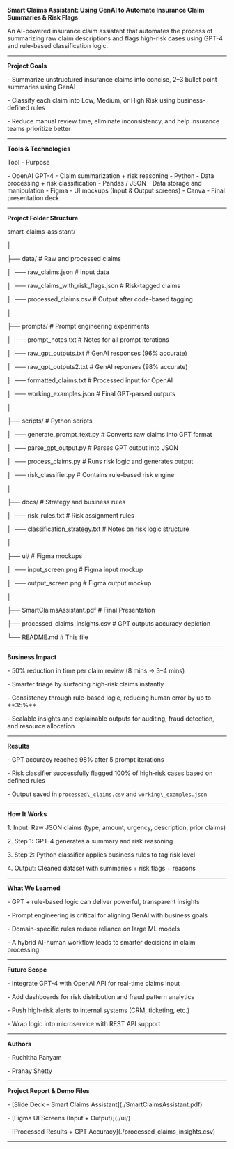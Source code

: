 **Smart Claims Assistant: Using GenAI to Automate Insurance Claim Summaries \& Risk Flags**



An AI-powered insurance claim assistant that automates the process of summarizing raw claim descriptions and flags high-risk cases using GPT-4 and rule-based classification logic.



---



**Project Goals**



\- Summarize unstructured insurance claims into concise, 2–3 bullet point summaries using GenAI

\- Classify each claim into Low, Medium, or High Risk using business-defined rules

\- Reduce manual review time, eliminate inconsistency, and help insurance teams prioritize better



---



**Tools \& Technologies**



Tool - Purpose

\- OpenAI GPT-4 - Claim summarization + risk reasoning
\- Python - Data processing + risk classification
\- Pandas / JSON - Data storage and manipulation
\- Figma - UI mockups (Input \& Output screens)
\- Canva - Final presentation deck



---



**Project Folder Structure**



smart-claims-assistant/

│

├── data/ # Raw and processed claims

│ ├── raw\_claims.json # input data

│ ├── raw\_claims\_with\_risk\_flags.json # Risk-tagged claims

│ └── processed\_claims.csv # Output after code-based tagging

│

├── prompts/ # Prompt engineering experiments

│ ├── prompt\_notes.txt # Notes for all prompt iterations

│ ├── raw\_gpt\_outputs.txt # GenAI responses (96% accurate)

│ ├── raw\_gpt\_outputs2.txt # GenAI reponses (98% accurate)

│ ├── formatted\_claims.txt # Processed input for OpenAI

│ └── working\_examples.json # Final GPT-parsed outputs

│

├── scripts/ # Python scripts

│ ├── generate\_prompt\_text.py # Converts raw claims into GPT format

│ ├── parse\_gpt\_output.py # Parses GPT output into JSON

│ ├── process\_claims.py # Runs risk logic and generates output

│ └── risk\_classifier.py # Contains rule-based risk engine

│

├── docs/ # Strategy and business rules

│ ├── risk\_rules.txt # Risk assignment rules

│ └── classification\_strategy.txt # Notes on risk logic structure

│

├── ui/ # Figma mockups

│ ├── input\_screen.png # Figma input mockup

│ └── output\_screen.png # Figma output mockup

│

├── SmartClaimsAssistant.pdf # Final Presentation

├── processed\_claims\_insights.csv # GPT outputs accuracy depiction

└── README.md # This file





---



**Business Impact**



\- 50% reduction in time per claim review (8 mins → 3–4 mins)

\- Smarter triage by surfacing high-risk claims instantly

\- Consistency through rule-based logic, reducing human error by up to \*\*35%\*\*

\- Scalable insights and explainable outputs for auditing, fraud detection, and resource allocation



---



**Results**



\- GPT accuracy reached 98% after 5 prompt iterations

\- Risk classifier successfully flagged 100% of high-risk cases based on defined rules

\- Output saved in `processed\_claims.csv` and `working\_examples.json`



---



**How It Works**



1\. Input: Raw JSON claims (type, amount, urgency, description, prior claims)

2\. Step 1: GPT-4 generates a summary and risk reasoning

3\. Step 2: Python classifier applies business rules to tag risk level

4\. Output: Cleaned dataset with summaries + risk flags + reasons



---



**What We Learned**



\- GPT + rule-based logic can deliver powerful, transparent insights

\- Prompt engineering is critical for aligning GenAI with business goals

\- Domain-specific rules reduce reliance on large ML models

\- A hybrid AI-human workflow leads to smarter decisions in claim processing



---



**Future Scope**



\- Integrate GPT-4 with OpenAI API for real-time claims input

\- Add dashboards for risk distribution and fraud pattern analytics

\- Push high-risk alerts to internal systems (CRM, ticketing, etc.)

\- Wrap logic into microservice with REST API support



---



**Authors**



\- Ruchitha Panyam

\- Pranay Shetty



---



**Project Report \& Demo Files**



\- \[Slide Deck – Smart Claims Assistant](./SmartClaimsAssistant.pdf)

\- \[Figma UI Screens (Input + Output)](./ui/)

\- \[Processed Results + GPT Accuracy](./processed\_claims\_insights.csv)



---





